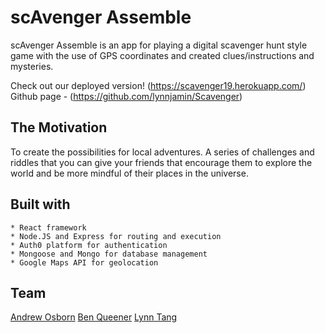 # scAvenger Assemble
scAvenger Assemble is an app for playing a digital scavenger hunt style game with the use of GPS coordinates and created clues/instructions and mysteries. 

Check out our deployed version! (https://scavenger19.herokuapp.com/)
Github page - (https://github.com/lynnjamin/Scavenger)

## The Motivation

To create the possibilities for local adventures. A series of challenges and riddles that you can give your friends that encourage them to explore the world and be more mindful of their places in the universe.

## Built with

```
* React framework 
* Node.JS and Express for routing and execution
* Auth0 platform for authentication 
* Mongoose and Mongo for database management
* Google Maps API for geolocation

```

## Team
[Andrew Osborn](https://github.com/Andosbor)
[Ben Queener](https://github.com/BenQueener)
[Lynn Tang](https://github.com/lynnjamin)

